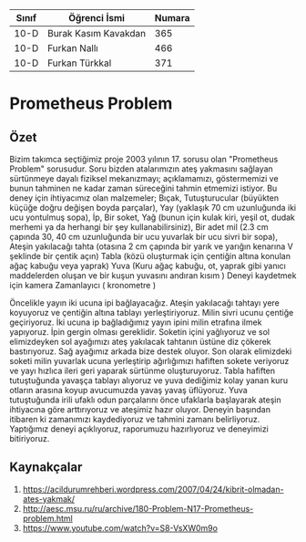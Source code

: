 

Sınıf  |     Öğrenci İsmi    | Numara
-------|---------------------|--------
10-D   |Burak Kasım Kavakdan | 365
10-D   | Furkan Nallı        | 466
10-D   | Furkan Türkkal      | 371

#  Prometheus Problem
## Özet
 Bizim takımca seçtiğimiz proje 2003 yılının 17. sorusu olan "Prometheus Problem" sorusudur. Soru bizden atalarımızın ateş yakmasını sağlayan sürtünmeye dayalı fiziksel mekanızmayı; açıklamamızı, göstermemizi ve bunun tahminen ne kadar zaman süreceğini tahmin etmemizi istiyor. 
  Bu deney için ihtiyacımız olan malzemeler; 
 Bıçak,
 Tutuşturucular (büyükten küçüğe doğru değişen boyda parçalar),
 Yay (yaklaşık 70 cm uzunluğunda iki ucu yontulmuş sopa),
 İp,
 Bir soket,
 Yağ (bunun için kulak kiri, yeşil ot, dudak merhemi ya da herhangi bir şey kullanabilirsiniz),
 Bir adet mil  (2.3 cm çapında 30, 40 cm uzunluğunda bir ucu yuvarlak bir ucu sivri bir sopa),
 Ateşin yakılacağı tahta (otasına 2 cm çapında bir yarık ve  yarığın kenarına V şeklinde bir çentik açın)
 Tabla (közü oluşturmak için çentiğin altına konulan ağaç kabuğu veya yaprak)
 Yuva (Kuru ağaç kabuğu, ot, yaprak gibi yanıcı maddelerden oluşan ve bir kuşun yuvasını andıran kısım )
 Deneyi kaydetmek için kamera
 Zamanlayıcı ( kronometre )
 
 Öncelikle yayın iki ucuna ipi bağlayacağız. Ateşin yakılacağı tahtayı yere koyuyoruz ve çentiğin altına tablayı yerleştiriyoruz. Milin sivri ucunu çentiğe geçiriyoruz. İki ucuna ip bağladığımız yayın ipini milin etrafına ilmek yapıyoruz. İpin gergin olması gereklidir. Soketin içini yağlıyoruz ve sol elimizdeyken sol ayağımızı ateş yakılacak tahtanın üstüne diz çökerek bastırıyoruz. Sağ ayağımız arkada bize destek oluyor. Son olarak elimizdeki soketi milin yuvarlak ucuna yerleştirip ağırlığımızı hafiften sokete veriyoruz ve yayı hızlıca ileri geri yaparak sürtünme oluşturuyoruz. Tabla hafiften tutuştuğunda yavaşça tablayı alıyoruz ve yuva dediğimiz kolay yanan kuru otların arasına koyup avucumuzda yavaş yavaş üflüyoruz. Yuva tutuştuğunda irili ufaklı odun parçalarını önce ufaklarla başlayarak ateşin ihtiyacına göre arttırıyoruz ve ateşimiz hazır oluyor. Deneyin başından itibaren ki zamanımızı kaydediyoruz ve tahmini zamanı belirliyoruz. Yaptığımız deneyi açıklıyoruz, raporumuzu hazırlıyoruz ve deneyimizi bitiriyoruz.
 
 
  


## Kaynakçalar  

 1. https://acildurumrehberi.wordpress.com/2007/04/24/kibrit-olmadan-ates-yakmak/
 2. http://aesc.msu.ru/ru/archive/180-Problem-N17-Prometheus-problem.html 
 3. https://www.youtube.com/watch?v=S8-VsXW0m9o
